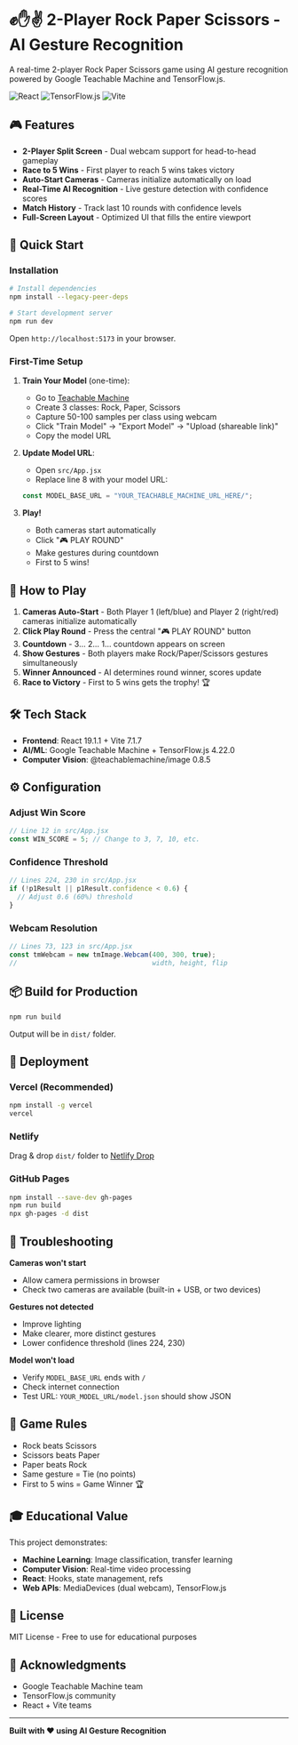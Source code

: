 # ✊✋✌️ 2-Player Rock Paper Scissors - AI Gesture Recognition

A real-time 2-player Rock Paper Scissors game using AI gesture recognition powered by Google Teachable Machine and TensorFlow.js.

![React](https://img.shields.io/badge/React-19.1.1-blue) ![TensorFlow.js](https://img.shields.io/badge/TensorFlow.js-4.22.0-orange) ![Vite](https://img.shields.io/badge/Vite-7.1.7-purple)

## 🎮 Features

- **2-Player Split Screen** - Dual webcam support for head-to-head gameplay
- **Race to 5 Wins** - First player to reach 5 wins takes victory
- **Auto-Start Cameras** - Cameras initialize automatically on load
- **Real-Time AI Recognition** - Live gesture detection with confidence scores
- **Match History** - Track last 10 rounds with confidence levels
- **Full-Screen Layout** - Optimized UI that fills the entire viewport

## 🚀 Quick Start

### Installation

```bash
# Install dependencies
npm install --legacy-peer-deps

# Start development server
npm run dev
```

Open `http://localhost:5173` in your browser.

### First-Time Setup

1. **Train Your Model** (one-time):
   - Go to [Teachable Machine](https://teachablemachine.withgoogle.com/train/image)
   - Create 3 classes: Rock, Paper, Scissors
   - Capture 50-100 samples per class using webcam
   - Click "Train Model" → "Export Model" → "Upload (shareable link)"
   - Copy the model URL

2. **Update Model URL**:
   - Open `src/App.jsx`
   - Replace line 8 with your model URL:
   ```javascript
   const MODEL_BASE_URL = "YOUR_TEACHABLE_MACHINE_URL_HERE/";
   ```

3. **Play!**
   - Both cameras start automatically
   - Click "🎮 PLAY ROUND"
   - Make gestures during countdown
   - First to 5 wins!

## 🎯 How to Play

1. **Cameras Auto-Start** - Both Player 1 (left/blue) and Player 2 (right/red) cameras initialize automatically
2. **Click Play Round** - Press the central "🎮 PLAY ROUND" button
3. **Countdown** - 3... 2... 1... countdown appears on screen
4. **Show Gestures** - Both players make Rock/Paper/Scissors gestures simultaneously
5. **Winner Announced** - AI determines round winner, scores update
6. **Race to Victory** - First to 5 wins gets the trophy! 🏆

## 🛠️ Tech Stack

- **Frontend**: React 19.1.1 + Vite 7.1.7
- **AI/ML**: Google Teachable Machine + TensorFlow.js 4.22.0
- **Computer Vision**: @teachablemachine/image 0.8.5

## ⚙️ Configuration

### Adjust Win Score
```javascript
// Line 12 in src/App.jsx
const WIN_SCORE = 5; // Change to 3, 7, 10, etc.
```

### Confidence Threshold
```javascript
// Lines 224, 230 in src/App.jsx
if (!p1Result || p1Result.confidence < 0.6) {
  // Adjust 0.6 (60%) threshold
}
```

### Webcam Resolution
```javascript
// Lines 73, 123 in src/App.jsx
const tmWebcam = new tmImage.Webcam(400, 300, true);
//                                  width, height, flip
```

## 📦 Build for Production

```bash
npm run build
```

Output will be in `dist/` folder.

## 🚀 Deployment

### Vercel (Recommended)
```bash
npm install -g vercel
vercel
```

### Netlify
Drag & drop `dist/` folder to [Netlify Drop](https://app.netlify.com/drop)

### GitHub Pages
```bash
npm install --save-dev gh-pages
npm run build
npx gh-pages -d dist
```

## 🐛 Troubleshooting

**Cameras won't start**
- Allow camera permissions in browser
- Check two cameras are available (built-in + USB, or two devices)

**Gestures not detected**
- Improve lighting
- Make clearer, more distinct gestures
- Lower confidence threshold (lines 224, 230)

**Model won't load**
- Verify `MODEL_BASE_URL` ends with `/`
- Check internet connection
- Test URL: `YOUR_MODEL_URL/model.json` should show JSON

## 📝 Game Rules

- Rock beats Scissors
- Scissors beats Paper  
- Paper beats Rock
- Same gesture = Tie (no points)
- First to 5 wins = Game Winner 🏆

## 🎓 Educational Value

This project demonstrates:
- **Machine Learning**: Image classification, transfer learning
- **Computer Vision**: Real-time video processing
- **React**: Hooks, state management, refs
- **Web APIs**: MediaDevices (dual webcam), TensorFlow.js

## 📄 License

MIT License - Free to use for educational purposes

## 🙏 Acknowledgments

- Google Teachable Machine team
- TensorFlow.js community
- React + Vite teams

---

**Built with ❤️ using AI Gesture Recognition**
